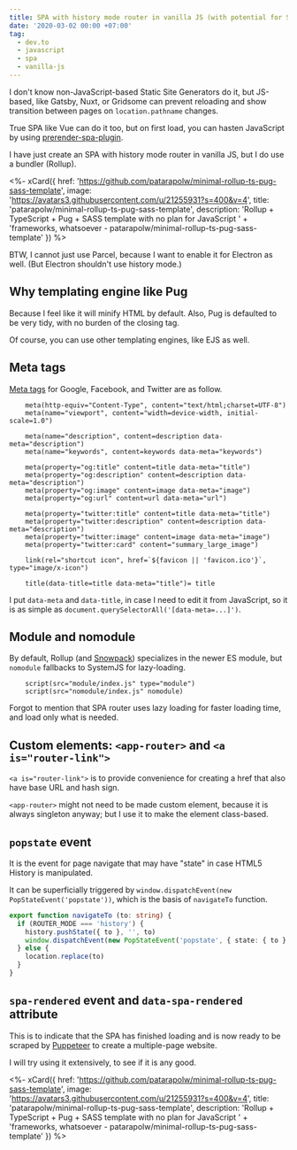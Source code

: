 ```yaml
---
title: SPA with history mode router in vanilla JS (with potential for SSG)
date: '2020-03-02 00:00 +07:00'
tag:
  - dev.to
  - javascript
  - spa
  - vanilla-js
---
```


I don't know non-JavaScript-based Static Site Generators do it, but JS-based, like Gatsby, Nuxt, or Gridsome can prevent reloading and show transition between pages on `location.pathname` changes.

True SPA like Vue can do it too, but on first load, you can hasten JavaScript by using [prerender-spa-plugin](https://www.npmjs.com/package/vue-cli-plugin-prerender-spa).

I have just create an SPA with history mode router in vanilla JS, but I do use a bundler (Rollup).

<%- xCard({
  href: 'https://github.com/patarapolw/minimal-rollup-ts-pug-sass-template',
  image: 'https://avatars3.githubusercontent.com/u/21255931?s=400&v=4',
  title: 'patarapolw/minimal-rollup-ts-pug-sass-template',
  description: 'Rollup + TypeScript + Pug + SASS template with no plan for JavaScript '
    + 'frameworks, whatsoever - patarapolw/minimal-rollup-ts-pug-sass-template'
}) %>

<!-- excerpt_separator -->

BTW, I cannot just use Parcel, because I want to enable it for Electron as well. (But Electron shouldn't use history mode.)

## Why templating engine like Pug

Because I feel like it will minify HTML by default. Also, Pug is defaulted to be very tidy, with no burden of the closing tag.

Of course, you can use other templating engines, like EJS as well.

## Meta tags

[Meta tags](https://moz.com/blog/the-ultimate-guide-to-seo-meta-tags) for Google, Facebook, and Twitter are as follow.

```pug
    meta(http-equiv="Content-Type", content="text/html;charset=UTF-8")
    meta(name="viewport", content="width=device-width, initial-scale=1.0")

    meta(name="description", content=description data-meta="description")
    meta(name="keywords", content=keywords data-meta="keywords")

    meta(property="og:title" content=title data-meta="title")
    meta(property="og:description" content=description data-meta="description")
    meta(property="og:image" content=image data-meta="image")
    meta(property="og:url" content=url data-meta="url")

    meta(property="twitter:title" content=title data-meta="title")
    meta(property="twitter:description" content=description data-meta="description")
    meta(property="twitter:image" content=image data-meta="image")
    meta(property="twitter:card" content="summary_large_image")

    link(rel="shortcut icon", href=`${favicon || 'favicon.ico'}`, type="image/x-icon")

    title(data-title=title data-meta="title")= title
```

I put `data-meta` and `data-title`, in case I need to edit it from JavaScript, so it is as simple as `document.querySelectorAll('[data-meta=...]')`.

## Module and nomodule

By default, Rollup (and [Snowpack](https://www.snowpack.dev)) specializes in the newer ES module, but `nomodule` fallbacks to SystemJS for lazy-loading.

```pug
    script(src="module/index.js" type="module")
    script(src="nomodule/index.js" nomodule)
```

Forgot to mention that SPA router uses lazy loading for faster loading time, and load only what is needed.

## Custom elements: `<app-router>` and `<a is="router-link">`

`<a is="router-link">` is to provide convenience for creating a href that also have base URL and hash sign.

`<app-router>` might not need to be made custom element, because it is always singleton anyway; but I use it to make the element class-based.

## `popstate` event

It is the event for page navigate that may have "state" in case HTML5 History is manipulated.

It can be superficially triggered by `window.dispatchEvent(new PopStateEvent('popstate'))`, which is the basis of `navigateTo` function.

```ts
export function navigateTo (to: string) {
  if (ROUTER_MODE === 'history') {
    history.pushState({ to }, '', to)
    window.dispatchEvent(new PopStateEvent('popstate', { state: { to } }))
  } else {
    location.replace(to)
  }
}
```

## `spa-rendered` event and `data-spa-rendered` attribute

This is to indicate that the SPA has finished loading and is now ready to be scraped by [Puppeteer](https://github.com/puppeteer/puppeteer) to create a multiple-page website.

I will try using it extensively, to see if it is any good.

<%- xCard({
  href: 'https://github.com/patarapolw/minimal-rollup-ts-pug-sass-template',
  image: 'https://avatars3.githubusercontent.com/u/21255931?s=400&v=4',
  title: 'patarapolw/minimal-rollup-ts-pug-sass-template',
  description: 'Rollup + TypeScript + Pug + SASS template with no plan for JavaScript '
    + 'frameworks, whatsoever - patarapolw/minimal-rollup-ts-pug-sass-template'
}) %>
